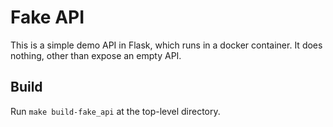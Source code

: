 # Fake API

This is a simple demo API in Flask, which runs in a docker container.
It does nothing, other than expose an empty API.

## Build

Run `make build-fake_api` at the top-level directory.
